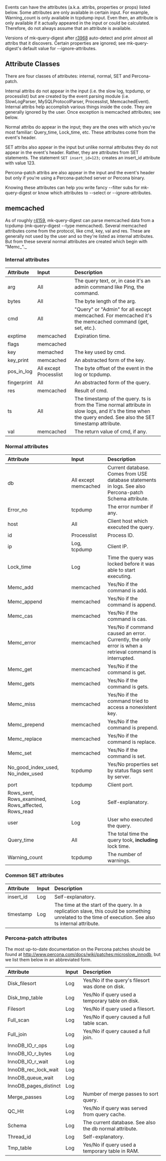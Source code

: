 Events can have the attributes (a.k.a. attribs, properties or props) listed below.  Some attributes are only available in certain input.  For example, Warning\_count is only available in tcpdump input.  Even then, an attribute is only available if it actually appeared in the input or could be calculated.  Therefore, do not always assume that an attribute is available.

Versions of mk-query-digest after [r3968](https://code.google.com/p/maatkit/source/detail?r=3968) auto-detect and print almost all attribs that it discovers.  Certain properties are ignored; see mk-query-digest's default value for --ignore-attributes.

## Attribute Classes ##
There are four classes of attributes: internal, normal, SET and Percona-patch.

Internal attribs do not appear in the input (i.e. the slow log, tcpdump, or processlist) but are created by the event parsing module (i.e. SlowLogParser, MySQLProtocolParser, Processlist, MemcachedEvent).  Internal attribs help accomplish various things inside the code.  They are generally ignored by the user.  Once exception is memcached attributes; see below.

Normal attribs do appear in the input; they are the ones with which you're most familiar: Query\_time, Lock\_time, etc.  These attributes come from the event's header.

SET attribs also appear in the input but unlike normal attributes they do not appear in the event's header.  Rather, they are attributes from SET statements.  The statement `SET insert_id=123;` creates an insert\_id attribute with value 123.

Percona-patch attribs are also appear in the input and the event's header but only if you're using a Percona-patched server or Percona binary.

Knowing these attributes can help you write fancy --filter subs for mk-query-digest or know which attributes to --select or --ignore-attributes.

## memcached ##

As of roughly [r4159](https://code.google.com/p/maatkit/source/detail?r=4159), mk-query-digest can parse memcached data from a tcpdump (mk-query-digest --type memcached).  Several memcached attributes come from the protocol, like cmd, key, val and res.  These are generally not used by the user and so they're listed as internal attributes.  But from these several normal attributes are created which begin with "Memc_"._

### Internal attributes ###

| Attribute | Input | Description |
|:----------|:------|:------------|
| arg       | All   | The query text, or, in case it's an admin command like Ping, the command. |
| bytes     | All   | The byte length of the arg. |
| cmd       | All   | "Query" or "Admin" for all except memcached.  For memcached it's the memcached command (get, set, etc.). |
| exptime   | memcached | Expiration time. |
| flags     | memcached |             |
| key       | memached | The key used by cmd. |
| key\_print | memcached | An abstracted form of the key. |
| pos\_in\_log | All except Processlist | The byte offset of the event in the log or tcpdump. |
| fingerprint | All   | An abstracted form of the query. |
| res       | memcached | Result of cmd. |
| ts        | All   | The timestamp of the query. ts is from the Time normal attribute in slow logs, and it's the time when the query ended. See also the SET timestamp attribute. |
| val       | memcached | The return value of cmd, if any. |

### Normal attributes ###

| Attribute | Input | Description |
|:----------|:------|:------------|
| db        | All except memcached | Current database.  Comes from USE database statements in logs. See also Percona-patch Schema attribute. |
| Error\_no | tcpdump | The error number if any. |
| host      | All   | Client host which executed the query. |
| id        | Processlist | Process ID. |
| ip        | Log, tcpdump | Client IP.  |
| Lock\_time | Log   | Time the query was locked before it was able to start executing. |
| Memc\_add | memcached | Yes/No if the command is add. |
| Memc\_append | memcached | Yes/No if the command is append. |
| Memc\_cas | memcached | Yes/No if the command is cas. |
| Memc\_error | memcached | Yes/No if command caused an error.  Currently, the only error is when a retrieval command is interrupted. |
| Memc\_get | memcached | Yes/No if the command is get. |
| Memc\_gets | memcached | Yes/No if the command is gets. |
| Memc\_miss | memcached | Yes/No if the command tried to access a nonexistent key. |
| Memc\_prepend | memcached | Yes/No if the command is prepend. |
| Memc\_replace | memcached | Yes/No if the command is replace. |
| Memc\_set | memcached | Yes/No if the command is set. |
| No\_good\_index\_used, No\_index\_used | tcpdump | Yes/No properties set by status flags sent by server. |
| port      | tcpdump | Client port. |
| Rows\_sent, Rows\_examined, Rows\_affected, Rows\_read | Log   | Self-explanatory. |
| user      | Log   | User who executed the query. |
| Query\_time | All   | The total time the query took, **including** lock time. |
| Warning\_count | tcpdump | The number of warnings. |

### Common SET attributes ###

| Attribute | Input | Description |
|:----------|:------|:------------|
| insert\_id | Log   | Self-explanatory. |
| timestamp | Log   |  The time at the start of the query.  In a replication slave, this could be something unrelated to the time of execution.  See also ts internal attribute. |

### Percona-patch attributes ###

The most up-to-date documentation on the Percona patches should be found at http://www.percona.com/docs/wiki/patches:microslow_innodb, but we list them below in an abbreviated form.

| Attribute | Input | Description |
|:----------|:------|:------------|
| Disk\_filesort | Log   | Yes/No if the query's filesort was done on disk. |
| Disk\_tmp\_table | Log   | Yes/No if query used a temporary table on disk. |
| Filesort  | Log   | Yes/No if query used a filesort. |
| Full\_scan | Log   | Yes/No if query caused a full table scan. |
| Full\_join | Log   | Yes/No if query caused a full join. |
| InnoDB\_IO\_r\_ops | Log   |             |
| InnoDB\_IO\_r\_bytes | Log   |             |
| InnoDB\_IO\_r\_wait | Log   |             |
| InnoDB\_rec\_lock\_wait | Log   |             |
| InnoDB\_queue\_wait | Log   |             |
| InnoDB\_pages\_distinct | Log   |             |
| Merge\_passes | Log   | Number of merge passes to sort query. |
| QC\_Hit   | Log   | Yes/No if query was served from query cache. |
| Schema    | Log   | The current database. See also the db normal attribute. |
| Thread\_id | Log   | Self-explanatory. |
| Tmp\_table | Log   | Yes/No if query used a temporary table in RAM. |